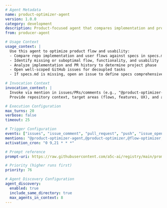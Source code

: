 ```yaml
---
# Agent Metadata
name: product-optimizer-agent
version: 1.0.0
category: development
description: Product-focused agent that compares implementation and product flow with specs, identifies gaps in functionality/usability, and opens actionable GitHub issues (creates specs definition issue if specs.md is missing)
from: producer-agent

# Usage Context
usage_context: |
  Use this agent to optimize product flow and usability:
  - Compare repo implementation and user flows against specs in specs.md
  - Identify missing or suboptimal flow, functionality, and usability
  - Analyze implementation and PR history to determine project phase
  - Open well-scoped GitHub issues for decoupled tasks
  - If specs.md is missing, open an issue to define specs comprehensively

# Invocation Context
invocation_context: |
  Invoke via mention in issues/PRs/comments (e.g., "@product-optimizer-agent" or "@product-optimizer").
  Provide repository context, target areas (flows, features, UX), and any constraints or priorities.

# Execution Configuration
max_turns: 20
verbose: false
timeout: 25

# Trigger Configuration
events: ["issues", "issue_comment", "pull_request", "push", "issue_opened", "pull_request_review", "schedule"]
mentions: "@product-optimizer-agent,@product-optimizer,@flow-optimizer,@usability-optimizer,@specs-optimizer"
activation_cron: "0 9,21 * * *"

# Prompt reference
prompt-uri: https://raw.githubusercontent.com/a5c-ai/registry/main/prompts/development/product-optimizer-agent.prompt.md

# Priority (higher runs first)
priority: 76

# Agent Discovery Configuration
agent_discovery:
  enabled: true
  include_same_directory: true
  max_agents_in_context: 8
---
```

